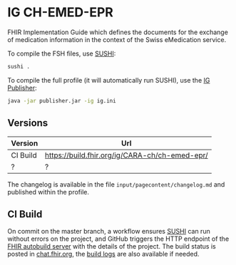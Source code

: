 # IG CH-EMED-EPR

FHIR Implementation Guide which defines the documents for the exchange of medication information in the context of the Swiss eMedication service.

To compile the FSH files, use [SUSHI](https://github.com/FHIR/sushi):
```bash
sushi .
```

To compile the full profile (it will automatically run SUSHI), use the [IG Publisher](https://github.com/HL7/fhir-ig-publisher):
```bash
java -jar publisher.jar -ig ig.ini
```

## Versions

| Version  | Url                                            |
| -------- | ---------------------------------------------- |
| CI Build | https://build.fhir.org/ig/CARA-ch/ch-emed-epr/ |
| ?        | ?                                              |

The changelog is available in the file `input/pagecontent/changelog.md` and published within the profile.

## CI Build

On commit on the master branch, a workflow ensures [SUSHI](https://github.com/FHIR/sushi) can run without errors on the project,
and GitHub triggers the HTTP endpoint of the [FHIR autobuild server](https://github.com/FHIR/auto-ig-builder) with the details of the project.
The build status is posted in [chat.fhir.org](https://chat.fhir.org/#narrow/stream/179297-committers.2Fnotification/topic/ig-build),
the [build logs](http://build.fhir.org/ig/CARA-ch/ch-emed-epr/branches/master/build.log) are also available if needed.

